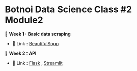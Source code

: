 # Botnoi Data Science Class #2 Module2
:pushpin: **Week 1 : Basic data scraping** 
- :link: Link : [BeautifulSoup](https://www.crummy.com/software/BeautifulSoup/bs4/doc/)
    
:pushpin: **Week 2 : API** 
- :link: Link : [Flask](https://flask.palletsprojects.com) , [Streamlit](https://www.streamlit.io)
